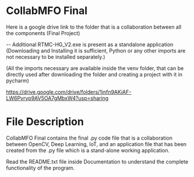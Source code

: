 # CollabMFO Final

Here is a google drive link to the folder that is a collaboration between all the components (Final Project)

-- Additional RTMC-HG_V2.exe is present as a standalone application (Downloading and Installing it is sufficient, Python or any other imports are not necessary to be installed separately.)

(All the imports necessary are available inside the venv folder, that can be directly used after downloading the folder and creating a project with it in pycharm)

https://drive.google.com/drive/folders/1infn9AKiAF-LW6Pvryp9AV5OA7gMbxW4?usp=sharing

# File Description

CollabMFO Final contains the final .py code file that is a collaboration between OpenCV, Deep Learning, IoT, and an application file that has been created from the .py file which is a stand-alone working application.

Read the README.txt file inside Documentation to understand the complete functionality of the program.
